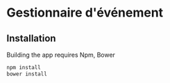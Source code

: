 # Gestionnaire d'événement


## Installation

Building the app requires Npm, Bower

```sh
npm install
bower install
```
